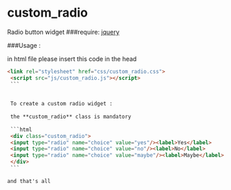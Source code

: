# custom_radio
Radio button widget
###require:
[jquery](http://jquery.com)

###Usage :

in html file please insert this code in the head
   ```html
   <link rel="stylesheet" href="css/custom_radio.css">
    <script src="js/custom_radio.js"></script>
	```
	
	
	To create a custom radio widget :
	
	the **custom_radio** class is mandatory
	
	```html
	<div class="custom_radio">
	<input type="radio" name="choice" value="yes"/><label>Yes</label>
	<input type="radio" name="choice" value="no"/><label>No</label>
	<input type="radio" name="choice" value="maybe"/><label>Maybe</label>
	</div>
	```
	
and that's all